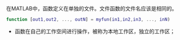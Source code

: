 
在MATLAB中，函数定义在单独的文件。文件函数的文件名应该是相同的。

```matlab
function [out1,out2, ..., outN] = myfun(in1,in2,in3, ..., inN)
```

- 函数在自己的工作空间进行操作，被称为本地工作区，独立的工作区；

